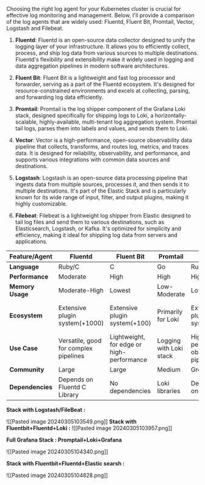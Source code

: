 Choosing the right log agent for your Kubernetes cluster is crucial for effective log monitoring and management. Below, I'll provide a comparison of the log agents that are widely used: Fluentd, Fluent Bit, Promtail, Vector, Logstash and Filebeat.

1. **Fluentd**: Fluentd is an open-source data collector designed to unify the logging layer of your infrastructure. It allows you to efficiently collect, process, and ship log data from various sources to multiple destinations. Fluentd's flexibility and extensibility make it widely used in logging and data aggregation pipelines in modern software architectures.
    
2. **Fluent Bit**: Fluent Bit is a lightweight and fast log processor and forwarder, serving as a part of the Fluentd ecosystem. It's designed for resource-constrained environments and excels at collecting, parsing, and forwarding log data efficiently.
    
3. **Promtail**: Promtail is the log shipper component of the Grafana Loki stack, designed specifically for shipping logs to Loki, a horizontally-scalable, highly-available, multi-tenant log aggregation system. Promtail tail logs, parses them into labels and values, and sends them to Loki.
    
4. **Vector**: Vector is a high-performance, open-source observability data pipeline that collects, transforms, and routes log, metrics, and traces data. It is designed for reliability, observability, and performance, and supports various integrations with common data sources and destinations.
    
5. **Logstash**: Logstash is an open-source data processing pipeline that ingests data from multiple sources, processes it, and then sends it to multiple destinations. It's part of the Elastic Stack and is particularly known for its wide range of input, filter, and output plugins, making it highly customizable.
    
6. **Filebeat**: Filebeat is a lightweight log shipper from Elastic designed to tail log files and send them to various destinations, such as Elasticsearch, Logstash, or Kafka. It's optimized for simplicity and efficiency, making it ideal for shipping log data from servers and applications.

| Feature/Agent    | Fluentd                               | Fluent Bit                                | Promtail                | Vector                                                                     | Logstash                      | Filebeat                                       |
| ---------------- | ------------------------------------- | ----------------------------------------- | ----------------------- | -------------------------------------------------------------------------- | ----------------------------- | ---------------------------------------------- |
| **Language**     | Ruby/C                                | C                                         | Go                      | Rust                                                                       | JRuby/Java                    | Go                                             |
| **Performance**  | Moderate                              | High                                      | High                    | High                                                                       | Moderate                      | High                                           |
| **Memory Usage** | Moderate-High                         | Lowest                                    | Low-Moderate            | Low                                                                        | Highest                       | Low                                            |
| **Ecosystem**    | Extensive plugin system(+1000)        | Extensive plugin system(+100)             | Primarily for Loki      | Extensive plugin system(+100)                                              | Extensive plugin system(+200) | Elasticsearch integration focused(+50 pluggin) |
| **Use Case**     | Versatile, good for complex pipelines | Lightweight, for edge or high-performance | Logging with Loki stack | High-performance, observability pipelines                                  | Complex log processing        | Elastic Stack environments                     |
| **Community**    | Large                                 | Large                                     | Medium                  | Growing                                                                    | Large                         | Large                                          |
| **Dependencies** | Depends on Fluentd C Library          | No dependencies                           | Loki libraries          | Depends on only [libc](https://man7.org/linux/man-pages/man7/libc.7.html), | Depends on JVM                | No dependencies                                |

**Stack with Logstash/FileBeat :**

![[Pasted image 20240305103549.png]]
**Stack with Fluentbit+Fluentd+Loki :**
![[Pasted image 20240305103957.png]]

**Full Grafana Stack : Promptail+Loki+Grafana**

![[Pasted image 20240305104340.png]]


**Stack with Fluentbit+Fluentd+Elastic searsh :**


![[Pasted image 20240305104828.png]]